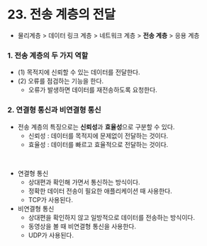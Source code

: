 # 23. 전송 계층의 전달

- 물리계층 > 데이터 링크 계층 > 네트워크 계층 > **전송 계층** > 응용 계층

### 1. 전송 계층의 두 가지 역할
- (1) 목적지에 신뢰할 수 있는 데이터를 전달한다.
- (2) 오류를 점검하는 기능을 한다.
  - 오류가 발생하면 데이터를 재전송하도록 요청한다.


### 2. 연결형 통신과 비연결형 통신
- 전송 계층의 특징으로는 **신뢰성**과 **효율성**으로 구분할 수 있다.
  - 신뢰성 : 데이터를 목적지에 문제없이 전달하는 것이다.
  - 효율성 : 데이터를 빠르고 효율적으로 전달하는 것이다.
</br>

- 연결형 통신
  - 상대편과 확인해 가면서 통신하는 방식이다.
  - 정확한 데이터 전송이 필요한 애플리케이션 때 사용한다.
  - TCP가 사용된다.
- 비연결형 통신
  - 상대편을 확인하지 않고 일방적으로 데이터를 전송하는 방식이다.
  - 동영상을 볼 때 비연결형 통신을 사용한다.
  - UDP가 사용된다.
